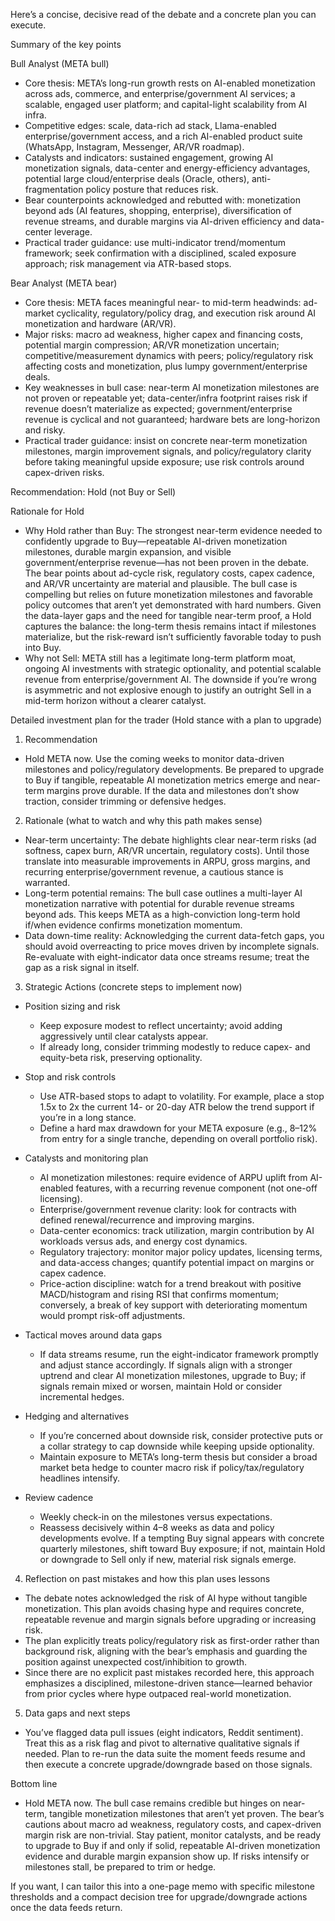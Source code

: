 Here’s a concise, decisive read of the debate and a concrete plan you can execute.

Summary of the key points

Bull Analyst (META bull)
- Core thesis: META’s long-run growth rests on AI-enabled monetization across ads, commerce, and enterprise/government AI services; a scalable, engaged user platform; and capital-light scalability from AI infra.
- Competitive edges: scale, data-rich ad stack, Llama-enabled enterprise/government access, and a rich AI-enabled product suite (WhatsApp, Instagram, Messenger, AR/VR roadmap).
- Catalysts and indicators: sustained engagement, growing AI monetization signals, data-center and energy-efficiency advantages, potential large cloud/enterprise deals (Oracle, others), anti-fragmentation policy posture that reduces risk.
- Bear counterpoints acknowledged and rebutted with: monetization beyond ads (AI features, shopping, enterprise), diversification of revenue streams, and durable margins via AI-driven efficiency and data-center leverage.
- Practical trader guidance: use multi-indicator trend/momentum framework; seek confirmation with a disciplined, scaled exposure approach; risk management via ATR-based stops.

Bear Analyst (META bear)
- Core thesis: META faces meaningful near- to mid-term headwinds: ad-market cyclicality, regulatory/policy drag, and execution risk around AI monetization and hardware (AR/VR).
- Major risks: macro ad weakness, higher capex and financing costs, potential margin compression; AR/VR monetization uncertain; competitive/measurement dynamics with peers; policy/regulatory risk affecting costs and monetization, plus lumpy government/enterprise deals.
- Key weaknesses in bull case: near-term AI monetization milestones are not proven or repeatable yet; data-center/infra footprint raises risk if revenue doesn’t materialize as expected; government/enterprise revenue is cyclical and not guaranteed; hardware bets are long-horizon and risky.
- Practical trader guidance: insist on concrete near-term monetization milestones, margin improvement signals, and policy/regulatory clarity before taking meaningful upside exposure; use risk controls around capex-driven risks.

Recommendation: Hold (not Buy or Sell)

Rationale for Hold
- Why Hold rather than Buy: The strongest near-term evidence needed to confidently upgrade to Buy—repeatable AI-driven monetization milestones, durable margin expansion, and visible government/enterprise revenue—has not been proven in the debate. The bear points about ad-cycle risk, regulatory costs, capex cadence, and AR/VR uncertainty are material and plausible. The bull case is compelling but relies on future monetization milestones and favorable policy outcomes that aren’t yet demonstrated with hard numbers. Given the data-layer gaps and the need for tangible near-term proof, a Hold captures the balance: the long-term thesis remains intact if milestones materialize, but the risk-reward isn’t sufficiently favorable today to push into Buy.
- Why not Sell: META still has a legitimate long-term platform moat, ongoing AI investments with strategic optionality, and potential scalable revenue from enterprise/government AI. The downside if you’re wrong is asymmetric and not explosive enough to justify an outright Sell in a mid-term horizon without a clearer catalyst.

Detailed investment plan for the trader (Hold stance with a plan to upgrade)

1) Recommendation
- Hold META now. Use the coming weeks to monitor data-driven milestones and policy/regulatory developments. Be prepared to upgrade to Buy if tangible, repeatable AI monetization metrics emerge and near-term margins prove durable. If the data and milestones don’t show traction, consider trimming or defensive hedges.

2) Rationale (what to watch and why this path makes sense)
- Near-term uncertainty: The debate highlights clear near-term risks (ad softness, capex burn, AR/VR uncertain, regulatory costs). Until those translate into measurable improvements in ARPU, gross margins, and recurring enterprise/government revenue, a cautious stance is warranted.
- Long-term potential remains: The bull case outlines a multi-layer AI monetization narrative with potential for durable revenue streams beyond ads. This keeps META as a high-conviction long-term hold if/when evidence confirms monetization momentum.
- Data down-time reality: Acknowledging the current data-fetch gaps, you should avoid overreacting to price moves driven by incomplete signals. Re-evaluate with eight-indicator data once streams resume; treat the gap as a risk signal in itself.

3) Strategic Actions (concrete steps to implement now)

- Position sizing and risk
  - Keep exposure modest to reflect uncertainty; avoid adding aggressively until clear catalysts appear.
  - If already long, consider trimming modestly to reduce capex- and equity-beta risk, preserving optionality.

- Stop and risk controls
  - Use ATR-based stops to adapt to volatility. For example, place a stop 1.5x to 2x the current 14- or 20-day ATR below the trend support if you’re in a long stance.
  - Define a hard max drawdown for your META exposure (e.g., 8–12% from entry for a single tranche, depending on overall portfolio risk).

- Catalysts and monitoring plan
  - AI monetization milestones: require evidence of ARPU uplift from AI-enabled features, with a recurring revenue component (not one-off licensing).
  - Enterprise/government revenue clarity: look for contracts with defined renewal/recurrence and improving margins.
  - Data-center economics: track utilization, margin contribution by AI workloads versus ads, and energy cost dynamics.
  - Regulatory trajectory: monitor major policy updates, licensing terms, and data-access changes; quantify potential impact on margins or capex cadence.
  - Price-action discipline: watch for a trend breakout with positive MACD/histogram and rising RSI that confirms momentum; conversely, a break of key support with deteriorating momentum would prompt risk-off adjustments.

- Tactical moves around data gaps
  - If data streams resume, run the eight-indicator framework promptly and adjust stance accordingly. If signals align with a stronger uptrend and clear AI monetization milestones, upgrade to Buy; if signals remain mixed or worsen, maintain Hold or consider incremental hedges.

- Hedging and alternatives
  - If you’re concerned about downside risk, consider protective puts or a collar strategy to cap downside while keeping upside optionality.
  - Maintain exposure to META’s long-term thesis but consider a broad market beta hedge to counter macro risk if policy/tax/regulatory headlines intensify.

- Review cadence
  - Weekly check-in on the milestones versus expectations.
  - Reassess decisively within 4–8 weeks as data and policy developments evolve. If a tempting Buy signal appears with concrete quarterly milestones, shift toward Buy exposure; if not, maintain Hold or downgrade to Sell only if new, material risk signals emerge.

4) Reflection on past mistakes and how this plan uses lessons
- The debate notes acknowledged the risk of AI hype without tangible monetization. This plan avoids chasing hype and requires concrete, repeatable revenue and margin signals before upgrading or increasing risk.
- The plan explicitly treats policy/regulatory risk as first-order rather than background risk, aligning with the bear’s emphasis and guarding the position against unexpected cost/inhibition to growth.
- Since there are no explicit past mistakes recorded here, this approach emphasizes a disciplined, milestone-driven stance—learned behavior from prior cycles where hype outpaced real-world monetization.

5) Data gaps and next steps
- You’ve flagged data pull issues (eight indicators, Reddit sentiment). Treat this as a risk flag and pivot to alternative qualitative signals if needed. Plan to re-run the data suite the moment feeds resume and then execute a concrete upgrade/downgrade based on those signals.

Bottom line
- Hold META now. The bull case remains credible but hinges on near-term, tangible monetization milestones that aren’t yet proven. The bear’s cautions about macro ad weakness, regulatory costs, and capex-driven margin risk are non-trivial. Stay patient, monitor catalysts, and be ready to upgrade to Buy if and only if solid, repeatable AI-driven monetization evidence and durable margin expansion show up. If risks intensify or milestones stall, be prepared to trim or hedge.

If you want, I can tailor this into a one-page memo with specific milestone thresholds and a compact decision tree for upgrade/downgrade actions once the data feeds return.